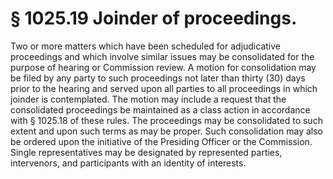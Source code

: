 # § 1025.19   Joinder of proceedings.

Two or more matters which have been scheduled for adjudicative proceedings and which involve similar issues may be consolidated for the purpose of hearing or Commission review. A motion for consolidation may be filed by any party to such proceedings not later than thirty (30) days prior to the hearing and served upon all parties to all proceedings in which joinder is contemplated. The motion may include a request that the consolidated proceedings be maintained as a class action in accordance with § 1025.18 of these rules. The proceedings may be consolidated to such extent and upon such terms as may be proper. Such consolidation may also be ordered upon the initiative of the Presiding Officer or the Commission. Single representatives may be designated by represented parties, intervenors, and participants with an identity of interests.




